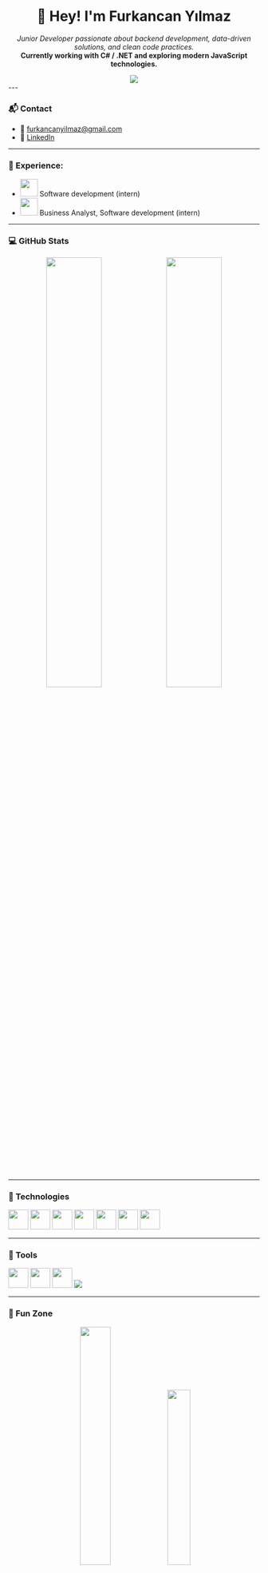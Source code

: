 <h1 align="center">🚀 Hey! I'm Furkancan Yılmaz</h1>

<p align="center">
  <em>Junior Developer passionate about backend development, data-driven solutions, and clean code practices.</em><br>
  <strong>Currently working with C# / .NET and exploring modern JavaScript technologies.</strong>
</p>
<div align="center">
  <img src="https://visitor-badge.laobi.icu/badge?page_id=furkancanyilmaz61.furkancanyilmaz61&"  />
</div>
---

### 📬 Contact

- 📧 [furkancanyilmaz@gmail.com](mailto:furkancanyilmaz@gmail.com)  
- 💼 [LinkedIn](https://www.linkedin.com/in/furkancan-y%C4%B1lmaz-2bb6882b5)

---

  ### 💼 Experience:
 - <img src="agito-logo-1-1.png" width="35"> Software development (intern)
 - <img src="csa_logo.png" width="35"> Business Analyst, Software development (intern)

---

### 💻 GitHub Stats

<p align="center">
  <img src="https://github-readme-stats.vercel.app/api?username=furkancanyilmaz61&show_icons=true&theme=tokyonight" width="47%" />
  <img src="https://github-readme-stats.vercel.app/api/top-langs/?username=furkancanyilmaz61&layout=compact&theme=tokyonight" width="47%" />
</p>

---

### 🚀 Technologies

<p align="left">
  <img src="https://cdn.jsdelivr.net/gh/devicons/devicon/icons/csharp/csharp-original.svg" width="40"/>
  <img src="https://cdn.jsdelivr.net/gh/devicons/devicon/icons/dot-net/dot-net-original.svg" width="40"/>
  <img src="https://cdn.jsdelivr.net/gh/devicons/devicon/icons/javascript/javascript-original.svg" width="40"/>
  <img src="https://cdn.jsdelivr.net/gh/devicons/devicon/icons/react/react-original.svg" width="40"/>
  <img src="https://cdn.jsdelivr.net/gh/devicons/devicon/icons/css3/css3-original.svg" width="40"/>
  <img src="https://cdn.jsdelivr.net/gh/devicons/devicon/icons/html5/html5-original.svg" width="40"/>
  <img src="https://cdn.jsdelivr.net/gh/devicons/devicon/icons/postgresql/postgresql-original.svg" width="40"/>
</p>

---

### 🧰 Tools

<p align="left">
  <img src="https://cdn.jsdelivr.net/gh/devicons/devicon/icons/vscode/vscode-original.svg" width="40"/>
  <img src="https://cdn.jsdelivr.net/gh/devicons/devicon/icons/unity/unity-original.svg" width="40"/>
  <img src="https://cdn.jsdelivr.net/gh/devicons/devicon/icons/visualstudio/visualstudio-plain.svg" width="40"/>
  <img src="https://img.shields.io/badge/Microsoft_Excel-217346?style=flat-square&logo=microsoft-excel&logoColor=white"/>
</p>

---

### 🎨 Fun Zone

<p align="center">
  <img src="giphy.gif" width="35%">
  <img src="giphysecond.gif" width="30%">
</p>
